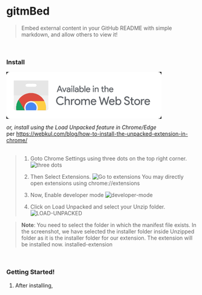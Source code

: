# gitmBed
> Embed external content in your GitHub README with simple markdown, and allow others to view it!

<br />

### Install
<a href=""><img src="get_on_cws.png" align="center"/></a>


_or, install using the Load Unpacked feature in Chrome/Edge_<br />
  per https://webkul.com/blog/how-to-install-the-unpacked-extension-in-chrome/<br /><br />
> 1. Goto Chrome Settings using three dots on the top right corner.
> ![three dots](https://cdnblog.webkul.com/blog/wp-content/uploads/2019/07/15065417/1-2.png)
>
> 2. Then Select Extensions.
> ![Go to extensions](https://cdnblog.webkul.com/blog/wp-content/uploads/2019/07/15065541/2-3.png)
> You may directly open extensions using chrome://extensions
>
> 3. Now, Enable developer mode
> ![developer-mode](https://cdnblog.webkul.com/blog/wp-content/uploads/2019/07/15065714/3-2.png)
> 
> 4. Click on Load Unpacked and select your Unzip folder.
> ![LOAD-UNPACKED](https://cdnblog.webkul.com/blog/wp-content/uploads/2019/07/15065849/4-3.png)

> **Note**: You need to select the folder in which the manifest file exists. In the screenshot, we have selected the installer folder inside Unzipped folder as it is the installer folder for our extension.
The extension will be installed now.
installed-extension

<br />

### Getting Started!
1. After installing, 



